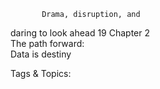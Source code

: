            Drama, disruption, and  
  daring to look ahead
19  Chapter 2   
           The path forward:  
  Data is destiny

   Tags & Topics:
   